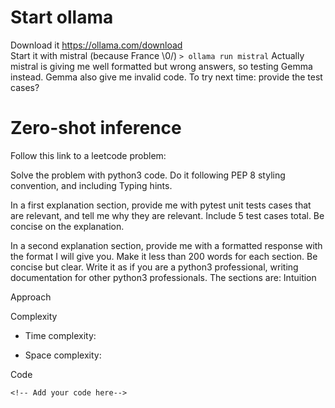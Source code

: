 # Start ollama
Download it https://ollama.com/download  
Start it with mistral (because France \0/) `> ollama run mistral`
Actually mistral is giving me well formatted but wrong answers, so testing Gemma instead.
Gemma also give me invalid code. To try next time: provide the test cases?

# Zero-shot inference
Follow this link to a leetcode problem: <url>

Solve the problem with python3 code. Do it following PEP 8 styling convention, and including Typing hints.

In a first explanation section, provide me with pytest unit tests cases that are relevant, and tell me why they are relevant. Include 5 test cases total. Be concise on the explanation.

In a second explanation section, provide me with a formatted response with the format I will give you. Make it less than 200 words for each section. 
Be concise but clear. Write it as if you are a python3 professional, writing documentation for other python3 professionals. The sections are: 
Intuition
<!-- Describe your first thoughts on how to solve this problem. -->
 
Approach
<!-- Describe your approach to solving the problem. -->
 
Complexity
- Time complexity:
<!-- Add your time complexity here, e.g. $$O(n)$$ -->
 
- Space complexity:
<!-- Add your space complexity here, e.g. $$O(n)$$ -->

Code
```
<!-- Add your code here-->
```

